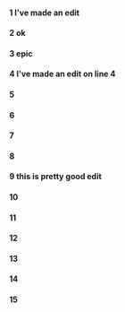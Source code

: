 #### 1 I've made an edit 
#### 2 ok
#### 3 epic
#### 4 I've made an edit on line 4
#### 5
#### 6
#### 7
#### 8
#### 9 this is pretty good edit
#### 10
#### 11
#### 12
#### 13
#### 14
#### 15